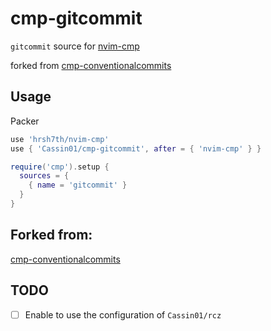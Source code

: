 # cmp-gitcommit

`gitcommit` source for [nvim-cmp](https://github.com/hrsh7th/nvim-cmp)

forked from [cmp-conventionalcommits](https://github.com/davidsierradz/cmp-conventionalcommits)

## Usage

Packer
```lua
use 'hrsh7th/nvim-cmp'
use { 'Cassin01/cmp-gitcommit', after = { 'nvim-cmp' } }
```

```lua
require('cmp').setup {
  sources = {
    { name = 'gitcommit' }
  }
}
```

## Forked from:

[cmp-conventionalcommits](https://github.com/davidsierradz/cmp-conventionalcommits)

## TODO

- [ ] Enable to use the configuration of `Cassin01/rcz`
